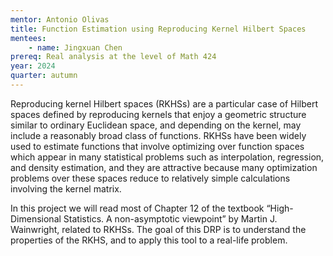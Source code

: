 ```yaml
---
mentor: Antonio Olivas
title: Function Estimation using Reproducing Kernel Hilbert Spaces
mentees:
    - name: Jingxuan Chen
prereq: Real analysis at the level of Math 424
year: 2024
quarter: autumn
---
```


Reproducing kernel Hilbert spaces (RKHSs) are a particular case of Hilbert spaces defined by reproducing kernels that enjoy a geometric structure similar to ordinary Euclidean space, and depending on the kernel, may include a reasonably broad class of functions. RKHSs have been widely used to estimate functions that involve optimizing over function spaces which appear in many statistical problems such as interpolation, regression, and density estimation, and they are attractive because many optimization problems over these spaces reduce to relatively simple calculations involving the kernel matrix.

In this project we will read most of Chapter 12 of the textbook “High-Dimensional Statistics. A non-asymptotic viewpoint” by Martin J. Wainwright, related to RKHSs. The goal of this DRP is to understand the properties of the RKHS, and to apply this tool to a real-life problem.